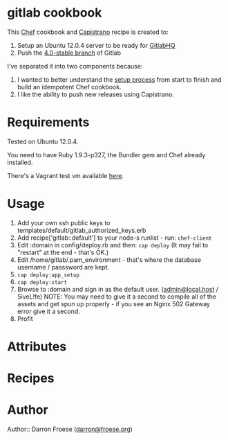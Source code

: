 # gitlab cookbook

This [Chef](http://www.opscode.com/chef/) cookbook and [Capistrano](https://github.com/capistrano/capistrano) recipe is created to:

1. Setup an Ubuntu 12.0.4 server to be ready for [GitlabHQ](https://github.com/gitlabhq/gitlabhq)
2. Push the [4.0-stable branch](https://github.com/gitlabhq/gitlabhq/tree/4-0-stable) of Gitlab

I've separated it into two components because:

1. I wanted to better understand the [setup process](https://github.com/gitlabhq/gitlabhq/blob/4-0-stable/doc/install/installation.md) from start to finish and build an idempotent Chef cookbook.
2. I like the ability to push new releases using Capistrano.

# Requirements

Tested on Ubuntu 12.0.4.

You need to have Ruby 1.9.3-p327, the Bundler gem and Chef already installed.

There's a Vagrant test vm available [here](https://dl.dropbox.com/u/695019/vagrant/precise-193p327.box).

# Usage

1. Add your own ssh public keys to templates/default/gitlab_authorized_keys.erb
2. Add recipe['gitlab::default'] to your node-s runlist - run: `chef-client`
3. Edit :domain in config/deploy.rb and then: `cap deploy` (It may fail to "restart" at the end - that's OK.)
4. Edit /home/gitlab/.pam_environment - that's where the database username / passsword are kept.
5. `cap deploy:app_setup`
6. `cap deploy:start`
7. Browse to :domain and sign in as the default user. (admin@local.host / 5iveL!fe) NOTE: You may need to give it a second to compile all of the assets and get spun up properly - if you see an Nginx 502 Gateway error give it a second.
8. Profit

# Attributes

# Recipes

# Author

Author:: Darron Froese (<darron@froese.org>)
